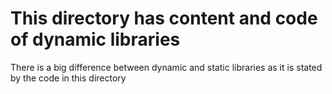 # This directory has content and code of dynamic libraries
There is a big difference between dynamic and static libraries as it is stated by the code in this directory
